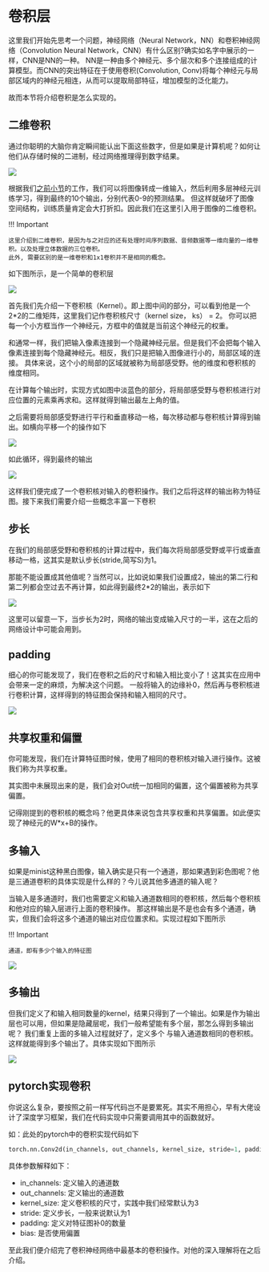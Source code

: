 # 卷积层

这里我们开始先思考一个问题，<def>神经网络（Neural Network，NN）</def>和<def>卷积神经网络（Convolution Neural Network，CNN）</def>有什么区别?确实如名字中展示的一样，CNN是NN的一种。
NN是一种由多个神经元、多个层次和多个连接组成的计算模型。而CNN的突出特征在于使用<def>卷积(Convolution, Conv)</def>将每个神经元与局部区域内的神经元相连，从而可以提取局部特征，增加模型的泛化能力。

故而本节将介绍卷积是怎么实现的。

## 二维卷积

通过你聪明的大脑你肯定瞬间能认出下面这些数字，但是如果是计算机呢？如何让他们从存储时候的二进制，经过网络推理得到数字结果。

![](../img/02/01/minist.jpg)

根据我们[之前小节](../02%20HardWayToDeep/01%201Channel%20minist.md)的工作，我们可以将图像转成一维输入，然后利用多层神经元训练学习，得到最终的10个输出，分别代表0-9的预测结果。
但这样就破坏了图像空间结构，训练质量肯定会大打折扣。因此我们在这里引入用于图像的<def>二维卷积</def>。

!!! Important
 
    这里介绍到二维卷积，是因为与之对应的还有处理时间序列数据、音频数据等一维向量的一维卷积。以及处理立体数据的三位卷积。
    此外, 需要区别的是一维卷积和1x1卷积并不是相同的概念。


如下图所示，是一个简单的卷积层

![](../img/02/01/conv1.jpg)

首先我们先介绍一下<def>卷积核（Kernel）</def>。即上图中间的部分，可以看到他是一个2*2的二维矩阵，这里我们记作<def>卷积核尺寸（kernel size， ks）</def> = 2。
你可以把每一个小方框当作一个神经元，方框中的值就是当前这个神经元的权重。

和通常⼀样，我们把输⼊像素连接到⼀个隐藏神经元层。但是我们不会把每个输⼊像素连接到每个隐藏神经元。相反，我们只是把输⼊图像进⾏⼩的，局部区域的连接。
具体来说，这个小的局部的区域就被称为<def>局部感受野</def>。他的维度和卷积核的维度相同。

在计算每个输出时，实现方式如图中淡蓝色的部分，将局部感受野与卷积核进行对应位置的元素乘再求和。这样就得到输出最左上角的值。

之后需要将局部感受野进行平行和垂直移动一格，每次移动都与卷积核计算得到输出。如横向平移一个的操作如下

![](../img/02/01/conv2.jpg)

如此循环，得到最终的输出

![](../img/02/01/conv3.jpg)

这样我们便完成了一个卷积核对输入的卷积操作。我们之后将这样的输出称为<def>特征图</def>。接下来我们需要介绍一些概念丰富一下卷积

## 步长

在我们的局部感受野和卷积核的计算过程中，我们每次将局部感受野或平行或垂直移动一格，这其实是默认<def>步长(stride,简写S)</def>为1。

那能不能设置成其他值呢？当然可以，比如说如果我们设置成2，输出的第二行和第二列都会空过去不再计算，如此得到最终2*2的输出，表示如下

![](../img/02/01/conv4.jpg)

这里可以留意一下，当步长为2时，网络的输出变成输入尺寸的一半，这在之后的网络设计中可能会用到。

## padding

细心的你可能发现了，我们在卷积之后的尺寸和输入相比变小了！这其实在应用中会带来一定的麻烦，为解决这个问题。
一般将输入的边缘补0，然后再与卷积核进行卷积计算，这样得到的特征图会保持和输入相同的尺寸。


![](../img/02/01/conv5.jpg)


## 共享权重和偏置

你可能发现，我们在计算特征图时候，使用了相同的卷积核对输入进行操作。这被我们称为<def>共享权重</def>。

其实图中未展现出来的是，我们会对Out统一加相同的偏置，这个偏置被称为<def>共享偏置</def>。

记得刚提到的卷积核的概念吗？他更具体来说包含共享权重和共享偏置。如此便实现了神经元的W*x+B的操作。


## 多输入

如果是minist这种黑白图像，输入确实是只有一个<def>通道</def>，那如果遇到彩色图呢？他是三通道卷积的具体实现是什么样的？今儿说其他多通道的输入呢？

当输入是多通道时，我们也需要定义和输入通道数相同的卷积核，然后每个卷积核和他对应的输入层进行上面的卷积操作。
那这样输出是不是也会有多个通道，确实，但我们会将这多个通道的输出对应位置求和。实现过程如下图所示

!!! Important
    
    通道，即有多少个输入的特征图


![](../img/02/01/conv6.png)

## 多输出

但我们定义了和输入相同数量的kernel，结果只得到了一个输出。如果是作为输出层也可以用，但如果是隐藏层呢，我们一般希望能有多个层，那怎么得到多输出呢？
我们重复上面的多输入过程就好了，定义多个 与输入通道数相同的卷积核。这样就能得到多个输出了。具体实现如下图所示

![](../img/02/01/conv7.png)


## pytorch实现卷积

你说这么复杂，要按照之前一样写代码岂不是要累死。其实不用担心，早有大佬设计了<def>深度学习框架</def>，我们在代码实现中只需要调用其中的函数就好。


如：此处的pytorch中的卷积实现代码如下

```python
torch.nn.Conv2d(in_channels, out_channels, kernel_size, stride=1, padding=0, bias=True)
```
具体参数解释如下：

- in_channels: 定义输入的通道数
- out_channels: 定义输出的通道数
- kernel_size: 定义卷积核的尺寸，实践中我们经常默认为3
- stride: 定义步长，一般来说默认为1
- padding: 定义对特征图补0的数量
- bias: 是否使用偏置


至此我们便介绍完了卷积神经网络中最基本的卷积操作。对他的深入理解将在之后介绍。